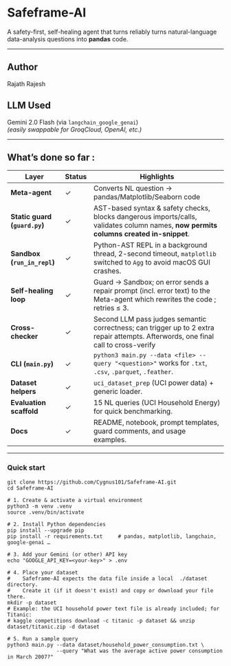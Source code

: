 # Safeframe-AI

A safety-first, self-healing agent that turns reliably turns natural-language data-analysis questions into **pandas** code.

---

## Author  
Rajath Rajesh

## LLM Used 
Gemini 2.0 Flash (via `langchain_google_genai`)  
*(easily swappable for GroqCloud, OpenAI, etc.)*

---

## What’s done so far :  

| Layer | Status | Highlights |
|-------|--------|------------|
| **Meta-agent** | ✓ | Converts NL question → pandas/Matplotlib/Seaborn code|
| **Static guard (`guard.py`)** | ✓ | AST-based syntax & safety checks, blocks dangerous imports/calls, validates column names, **now permits columns created in-snippet**. |
| **Sandbox (`run_in_repl`)** | ✓ | Python-AST REPL in a background thread, 2-second timeout, `matplotlib` switched to `Agg` to avoid macOS GUI crashes. |
| **Self-healing loop** | ✓ | Guard → Sandbox; on error sends a repair prompt (incl. error text) to the Meta-agent which rewrites the code ; retries ≤ 3. |
| **Cross-checker** | ✓ | Second LLM pass judges semantic correctness; can trigger up to 2 extra repair attempts. Afterwords, one final call to cross-verify |
| **CLI (`main.py`)** | ✓ | ```python3 main.py --data <file> --query "<question>"``` works for `.txt`, `.csv`, `.parquet`, `.feather`. |
| **Dataset helpers** | ✓ | `uci_dataset_prep` (UCI power data) + generic loader. |
| **Evaluation scaffold** | ✓ | 15 NL queries (UCI Household Energy) for quick benchmarking. |
| **Docs** | ✓ | README, notebook, prompt templates, guard comments, and usage examples. |

---

### Quick start

```bash# 0. Clone the repository
git clone https://github.com/Cygnus101/Safeframe-AI.git
cd Safeframe-AI

# 1. Create & activate a virtual environment
python3 -m venv .venv
source .venv/bin/activate

# 2. Install Python dependencies
pip install --upgrade pip
pip install -r requirements.txt     # pandas, matplotlib, langchain, google-genai …

# 3. Add your Gemini (or other) API key
echo "GOOGLE_API_KEY=<your-key>" > .env

# 4. Place your dataset
#    Safeframe-AI expects the data file inside a local  ./dataset  directory.
#    Create it (if it doesn't exist) and copy or download your file there.
mkdir -p dataset
# Example: the UCI household power text file is already included; for Titanic:
# kaggle competitions download -c titanic -p dataset && unzip dataset/titanic.zip -d dataset

# 5. Run a sample query
python3 main.py --data dataset/household_power_consumption.txt \
                --query "What was the average active power consumption in March 2007?"
